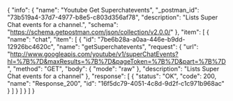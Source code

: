 {
  "info": {
    "name": "Youtube Get Superchatevents",
    "_postman_id": "73b519a4-37d7-4977-b8e5-c803d356af78",
    "description": "Lists Super Chat events for a channel.",
    "schema": "https://schema.getpostman.com/json/collection/v2.0.0/"
  },
  "item": [
    {
      "name": "chat",
      "item": [
        {
          "id": "7be6b28a-a0aa-446e-b9dd-12926bc4620c",
          "name": "getSuperchatevents",
          "request": {
            "url": "http://www.googleapis.com/youtube/v1/superChatEvents?hl=%7B%7D&maxResults=%7B%7D&pageToken=%7B%7D&part=%7B%7D",
            "method": "GET",
            "body": {
              "mode": "raw"
            },
            "description": "Lists Super Chat events for a channel"
          },
          "response": [
            {
              "status": "OK",
              "code": 200,
              "name": "Response_200",
              "id": "16f5dc79-4051-4c8d-9d2f-c1c971b968ac"
            }
          ]
        }
      ]
    }
  ]
}